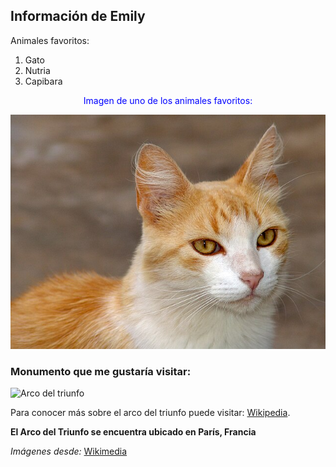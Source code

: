 ## Información de Emily

Animales favoritos:
  1. Gato
  2. Nutria
  3. Capibara
   
<p style="color:blue;" align="center">
Imagen de uno de los animales favoritos:
</p>

![Gato naranja](gato2.jpg)

### Monumento que me gustaría visitar:

![Arco del triunfo](https://upload.wikimedia.org/wikipedia/commons/thumb/3/3c/Arco_del_Triunfo_%288307699708%29.jpg/640px-Arco_del_Triunfo_%288307699708%29.jpg)

Para conocer más sobre el arco del triunfo puede visitar: [Wikipedia](https://es.wikipedia.org/wiki/Arco_de_Triunfo_de_Par%C3%ADs).

**El Arco del Triunfo se encuentra ubicado en París, Francia**

*Imágenes desde:* [Wikimedia](https://commons.wikimedia.org/wiki/Main_Page)